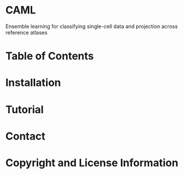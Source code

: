 # CAML
Ensemble learning for classifying single-cell data and projection across reference atlases

# Table of Contents

# Installation
# Tutorial
# Contact
# Copyright and License Information
